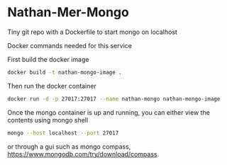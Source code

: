 # Nathan-Mer-Mongo
Tiny git repo with a Dockerfile to start mongo on localhost

Docker commands needed for this service

First build the docker image

```bash
docker build -t nathan-mongo-image .
```

Then run the docker container

```bash
docker run -d -p 27017:27017 --name nathan-mongo nathan-mongo-image
```

Once the mongo container is up and running, you can either view the contents using mongo shell

```bash
mongo --host localhost --port 27017
```

 or through a gui such as mongo compass, https://www.mongodb.com/try/download/compass. 
